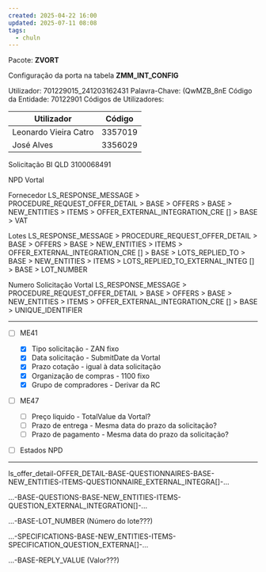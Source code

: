 ```yaml
---
created: 2025-04-22 16:00
updated: 2025-07-11 08:08
tags:
  - chuln
---
```


Pacote: **ZVORT**

Configuração da porta na tabela **ZMM_INT_CONFIG**

Utilizador: 701229015_241203162431
Palavra-Chave: (QwMZB_8nE
Código da Entidade: 	70122901
Códigos de Utilizadores:

| Utilizador            | Código  |
| --------------------- | ------- |
| Leonardo Vieira Catro | 3357019 |
| José Alves            | 3356029 |



Solicitação BI QLD 3100068491


NPD Vortal


Fornecedor
LS_RESPONSE_MESSAGE > PROCEDURE_REQUEST_OFFER_DETAIL > BASE > OFFERS > BASE > NEW_ENTITIES > ITEMS > OFFER_EXTERNAL_INTEGRATION_CRE [] > BASE > VAT

Lotes
LS_RESPONSE_MESSAGE > PROCEDURE_REQUEST_OFFER_DETAIL > BASE > OFFERS > BASE > NEW_ENTITIES > ITEMS > OFFER_EXTERNAL_INTEGRATION_CRE [] > BASE > LOTS_REPLIED_TO > BASE > NEW_ENTITIES > ITEMS > LOTS_REPLIED_TO_EXTERNAL_INTEG [] > BASE > LOT_NUMBER

Numero Solicitação Vortal
LS_RESPONSE_MESSAGE > PROCEDURE_REQUEST_OFFER_DETAIL > BASE > OFFERS > BASE > NEW_ENTITIES > ITEMS > OFFER_EXTERNAL_INTEGRATION_CRE [] > BASE > UNIQUE_IDENTIFIER

---

- [ ] ME41
	- [x] Tipo solicitação - ZAN fixo
	- [x] Data solicitação - SubmitDate da Vortal
	- [x] Prazo cotação - igual à data solicitação
	- [x] Organização de compras - 1100 fixo
	- [x] Grupo de compradores - Derivar da RC
- [ ] ME47
	- [ ] Preço liquido - TotalValue da Vortal?
	- [ ] Prazo de entrega - Mesma data do prazo da solicitação?
	- [ ] Prazo de pagamento - Mesma data do prazo da solicitação?
- [ ] Estados NPD



---

ls_offer_detail-OFFER_DETAIL-BASE-QUESTIONNAIRES-BASE-NEW_ENTITIES-ITEMS-QUESTIONNAIRE_EXTERNAL_INTEGRA[]-...

...-BASE-QUESTIONS-BASE-NEW_ENTITIES-ITEMS-QUESTION_EXTERNAL_INTEGRATION[]-...

...-BASE-LOT_NUMBER (Número do lote???)

...-SPECIFICATIONS-BASE-NEW_ENTITIES-ITEMS-SPECIFICATION_QUESTION_EXTERNA[]-...

...-BASE-REPLY_VALUE (Valor???)